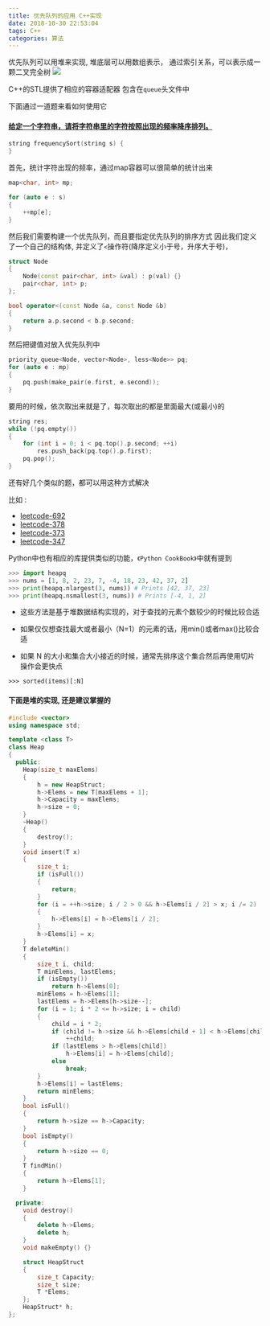 ```yaml
---
title: 优先队列的应用 C++实现
date: 2018-10-30 22:53:04
tags: C++
categories: 算法
---
```


优先队列可以用堆来实现, 堆底层可以用数组表示，
通过索引关系，可以表示成一颗二叉完全树
<img src="https://wx1.sbimg.cn/2020/07/09/CAV5V.jpg">
<!--more-->

C++的STL提供了相应的容器适配器
包含在`queue`头文件中


下面通过一道题来看如何使用它
#### [给定一个字符串，请将字符串里的字符按照出现的频率降序排列。](https://leetcode-cn.com/problems/sort-characters-by-frequency/description/)

```cpp
string frequencySort(string s) {
}
```

首先，统计字符出现的频率，通过map容器可以很简单的统计出来

```cpp
map<char, int> mp;

for (auto e : s)
{
    ++mp[e];
}
```

然后我们需要构建一个优先队列，而且要指定优先队列的排序方式
因此我们定义了一个自己的结构体, 并定义了`<`操作符(降序定义小于号，升序大于号)，

```cpp
struct Node
{
    Node(const pair<char, int> &val) : p(val) {}
    pair<char, int> p;
};

bool operator<(const Node &a, const Node &b)
{
    return a.p.second < b.p.second;
}
```

然后把键值对放入优先队列中

```cpp
priority_queue<Node, vector<Node>, less<Node>> pq;
for (auto e : mp)
{
    pq.push(make_pair(e.first, e.second));
}
```

要用的时候，依次取出来就是了，每次取出的都是里面最大(或最小)的

```cpp
string res;
while (!pq.empty())
{
    for (int i = 0; i < pq.top().p.second; ++i)
        res.push_back(pq.top().p.first);
    pq.pop();
}
```

还有好几个类似的题，都可以用这种方式解决

比如 :
+ [leetcode-692](https://leetcode-cn.com/problems/top-k-frequent-words)
+ [leetcode-378](https://leetcode-cn.com/problems/kth-smallest-element-in-a-sorted-matrix)
+ [leetcode-373](https://leetcode-cn.com/problems/find-k-pairs-with-smallest-sums)
+ [leetcode-347](https://leetcode-cn.com/problems/top-k-frequent-elements)


Python中也有相应的库提供类似的功能，`《Python CookBook》`中就有提到

```python
>>> import heapq
>>> nums = [1, 8, 2, 23, 7, -4, 18, 23, 42, 37, 2]
>>> print(heapq.nlargest(3, nums)) # Prints [42, 37, 23]
>>> print(heapq.nsmallest(3, nums)) # Prints [-4, 1, 2]
```

+ 这些方法是基于堆数据结构实现的，对于查找的元素个数较少的时候比较合适

+ 如果仅仅想查找最大或者最小（N=1）的元素的话，用min()或者max()比较合适

+ 如果 N 的大小和集合大小接近的时候，通常先排序这个集合然后再使用切片操作会更快点

`>>> sorted(items)[:N]`

#### 下面是堆的实现, 还是建议掌握的

```cpp
#include <vector>
using namespace std;

template <class T>
class Heap
{
  public:
    Heap(size_t maxElems)
    {
        h = new HeapStruct;
        h->Elems = new T[maxElems + 1];
        h->Capacity = maxElems;
        h->size = 0;
    }
    ~Heap()
    {
        destroy();
    }
    void insert(T x)
    {
        size_t i;
        if (isFull())
        {
            return;
        }
        for (i = ++h->size; i / 2 > 0 && h->Elems[i / 2] > x; i /= 2)
        {
            h->Elems[i] = h->Elems[i / 2];
        }
        h->Elems[i] = x;
    }
    T deleteMin()
    {
        size_t i, child;
        T minElems, lastElems;
        if (isEmpty())
            return h->Elems[0];
        minElems = h->Elems[1];
        lastElems = h->Elems[h->size--];
        for (i = 1; i * 2 <= h->size; i = child)
        {
            child = i * 2;
            if (child != h->size && h->Elems[child + 1] < h->Elems[child])
                ++child;
            if (lastElems > h->Elems[child])
                h->Elems[i] = h->Elems[child];
            else
                break;
        }
        h->Elems[i] = lastElems;
        return minElems;
    }
    bool isFull()
    {
        return h->size == h->Capacity;
    }
    bool isEmpty()
    {
        return h->size == 0;
    }
    T findMin()
    {
        return h->Elems[1];
    }

  private:
    void destroy()
    {
        delete h->Elems;
        delete h;
    }
    void makeEmpty() {}

    struct HeapStruct
    {
        size_t Capacity;
        size_t size;
        T *Elems;
    };
    HeapStruct* h;
};
```